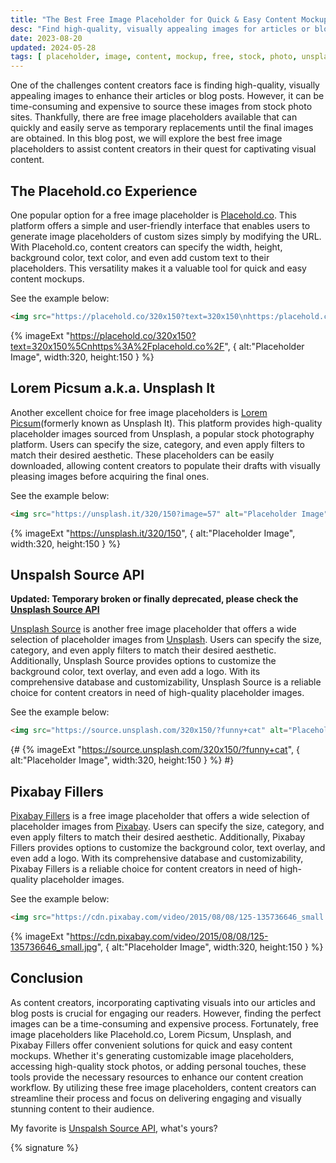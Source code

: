 ```yaml
---
title: "The Best Free Image Placeholder for Quick & Easy Content Mockups!"
desc: "Find high-quality, visually appealing images for articles or blog posts with free image placeholders like Placehold.co, Lorem Picsum, Unsplash, and Pixabay Fillers. Customize size, background, text, and more. Streamline your content creation workflow and engage your audience."
date: 2023-08-20
updated: 2024-05-28
tags: [ placeholder, image, content, mockup, free, stock, photo, unsplash, pixabay, placehold, lorem, picsum ]
---
```


One of the challenges content creators face is finding high-quality, visually appealing images to enhance their articles
or blog posts. However, it can be time-consuming and expensive to source these images from stock photo sites.
Thankfully, there are free image placeholders available that can quickly and easily serve as temporary replacements
until the final images are obtained. In this blog post, we will explore the best free image placeholders to assist
content creators in their quest for captivating visual content.

## The Placehold.co Experience

One popular option for a free image placeholder is [Placehold.co](https://placehold.co/). This platform offers a simple
and user-friendly interface that enables users to generate image placeholders of custom sizes simply by modifying the
URL. With Placehold.co, content creators can specify the width, height, background color, text color, and even add
custom text to their placeholders. This versatility makes it a valuable tool for quick and easy content mockups.

See the example below:

```html
<img src="https://placehold.co/320x150?text=320x150\nhttps:/placehold.co/" alt="Placeholder Image" />
```

{% imageExt "https://placehold.co/320x150?text=320x150%5Cnhttps%3A%2Fplacehold.co%2F", { alt:"Placeholder Image", width:320, height:150 } %}

## Lorem Picsum a.k.a. Unsplash It

Another excellent choice for free image placeholders is [Lorem Picsum](https://picsum.photos/)(formerly known as
Unsplash It). This platform provides high-quality placeholder images sourced from Unsplash, a popular stock photography
platform. Users can specify the size, category, and even apply filters to match their desired aesthetic. These
placeholders can be easily downloaded, allowing content creators to populate their drafts with visually pleasing images
before acquiring the final ones.

See the example below:

```html
<img src="https://unsplash.it/320/150?image=57" alt="Placeholder Image" />
```

{% imageExt "https://unsplash.it/320/150", { alt:"Placeholder Image", width:320, height:150 } %}

## Unspalsh Source API

**Updated: Temporary broken or finally deprecated, please check the [Unsplash Source API](https://unsplash.com/developers)**

[Unsplash Source](https://unsplash.com/developers) is another free image placeholder that offers a wide selection of
placeholder images from [Unsplash](https://unsplash.com/). Users can specify the size, category, and even apply filters
to match their desired aesthetic. Additionally, Unsplash Source provides options to customize the background color, text
overlay, and even add a logo. With its comprehensive database and customizability, Unsplash Source is a reliable choice
for content creators in need of high-quality placeholder images.

See the example below:

```html
<img src="https://source.unsplash.com/320x150/?funny+cat" alt="Placeholder Image" />
```

{# {% imageExt "https://source.unsplash.com/320x150/?funny+cat", { alt:"Placeholder Image", width:320, height:150 } %} #}

## Pixabay Fillers

[Pixabay Fillers](https://pixabay.com/service/about/api/) is a free image placeholder that offers a wide selection of
placeholder images from [Pixabay](https://pixabay.com/). Users can specify the size, category, and even apply filters
to match their desired aesthetic. Additionally, Pixabay Fillers provides options to customize the background color, text
overlay, and even add a logo. With its comprehensive database and customizability, Pixabay Fillers is a reliable choice
for content creators in need of high-quality placeholder images.

See the example below:

```html
<img src="https://cdn.pixabay.com/video/2015/08/08/125-135736646_small.jpg" alt="Placeholder Image" />
```

{% imageExt "https://cdn.pixabay.com/video/2015/08/08/125-135736646_small.jpg", { alt:"Placeholder Image", width:320, height:150 } %}

## Conclusion

As content creators, incorporating captivating visuals into our articles and blog posts is crucial for engaging our
readers. However, finding the perfect images can be a time-consuming and expensive process. Fortunately, free image
placeholders like Placehold.co, Lorem Picsum, Unsplash, and Pixabay Fillers offer convenient solutions for quick and
easy content mockups. Whether it's generating customizable image placeholders, accessing high-quality stock photos, or
adding personal touches, these tools provide the necessary resources to enhance our content creation workflow. By
utilizing these free image placeholders, content creators can streamline their process and focus on delivering engaging
and visually stunning content to their audience.

My favorite is [Unspalsh Source API](https://unsplash.com/developers), what's yours?

{% signature %}
